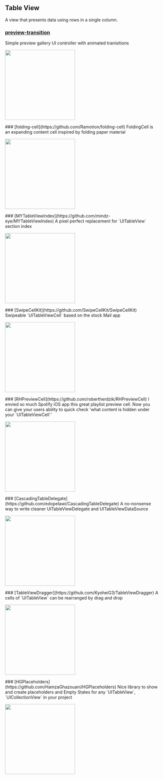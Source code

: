 ## Table View

A view that presents data using rows in a single column.
### [preview-transition](https://github.com/Ramotion/preview-transition)
Simple preview gallery UI controller with animated tranisitions
<p float="left">
<img src="https://raw.githubusercontent.com/Ramotion/preview-transition/master/preview-transition.gif" width="230">
</p>### [folding-cell](https://github.com/Ramotion/folding-cell)
FoldingCell is an expanding content cell inspired by folding paper material
<p float="left">
<img src="https://raw.githubusercontent.com/Ramotion/folding-cell/master/Screenshots/foldingCell.gif" width="230">
</p>### [MYTableViewIndex](https://github.com/mindz-eye/MYTableViewIndex)
A pixel perfect replacement for `UITableView` section index
<p float="left">
<img src="https://camo.githubusercontent.com/3c789faf45e094fca7cb665567f80112350a3981/68747470733a2f2f7261772e6769746875622e636f6d2f6d696e647a2d6579652f4d595461626c6556696577496e6465782f6d61737465722f53637265656e73686f74732f686967686c69676874696e672e676966" width="230">
</p>### [SwipeCellKit](https://github.com/SwipeCellKit/SwipeCellKit)
Swipeable `UITableViewCell` based on the stock Mail app
<p float="left">
<img src="https://raw.githubusercontent.com/jerkoch/SwipeCellKit/develop/Screenshots/Hero.gif" width="230">
</p>### [RHPreviewCell](https://github.com/robertherdzik/RHPreviewCell)
I envied so much Spotify iOS app this great playlist preview cell. Now you can give your users ability to quick check 'what content is hidden under your `UITableViewCell`'
<p float="left">
<img src="https://raw.githubusercontent.com/robertherdzik/RHPreviewCell/master/ReadmeAssets/demo.gif" width="230">
</p>### [CascadingTableDelegate](https://github.com/edopelawi/CascadingTableDelegate)
A no-nonsense way to write cleaner UITableViewDelegate and UITableViewDataSource
<p float="left">
<img src="https://raw.githubusercontent.com/edopelawi/CascadingTableDelegate/master/ReadmeImages/sample-page-screenshot.jpg" width="230">
</p>### [TableViewDragger](https://github.com/KyoheiG3/TableViewDragger)
A cells of `UITableView` can be rearranged by drag and drop
<p float="left">
<img src="https://user-images.githubusercontent.com/5707132/33757706-a5b5cf6c-dc3e-11e7-9275-b54b7897da59.gif" width="230">
</p>### [HGPlaceholders](https://github.com/HamzaGhazouani/HGPlaceholders)
Nice library to show and create placeholders and Empty States for any `UITableView`, `UICollectionView` in your project
<p float="left">
<img src="https://raw.githubusercontent.com/HamzaGhazouani/HGPlaceholders/master/Screenshots/default.gif" width="230">
</p>